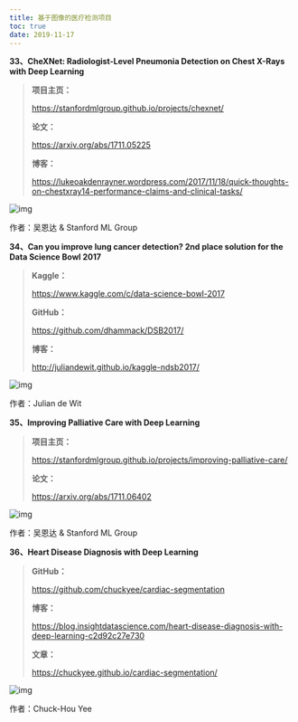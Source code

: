 ```yaml
---
title: 基于图像的医疗检测项目
toc: true
date: 2019-11-17
---
```

**33、CheXNet: Radiologist-Level Pneumonia Detection on Chest X-Rays with Deep Learning**



> **项目主页：**
>
> https://stanfordmlgroup.github.io/projects/chexnet/
>
> **论文：**
>
> https://arxiv.org/abs/1711.05225
>
> **博客：**
>
> https://lukeoakdenrayner.wordpress.com/2017/11/18/quick-thoughts-on-chestxray14-performance-claims-and-clinical-tasks/



![img](https://mmbiz.qpic.cn/mmbiz_png/ptp8P184xjyl2yLZ4z4iaZhPCia7T73uxAalhWfibZmbU29ccynLSbkNhqf5TXU5JfR6O35SZSP5TyJ8libSYibMR7w/640?wx_fmt=png&tp=webp&wxfrom=5&wx_lazy=1&wx_co=1)

作者：吴恩达 & Stanford ML Group



**34、Can you improve lung cancer detection? 2nd place solution for the Data Science Bowl 2017**



> **Kaggle：**
>
> ﻿https://www.kaggle.com/c/data-science-bowl-2017
>
> **GitHub：**
>
> https://github.com/dhammack/DSB2017/
>
> **博客：**
>
> http://juliandewit.github.io/kaggle-ndsb2017/



![img](https://mmbiz.qpic.cn/mmbiz_png/ptp8P184xjyl2yLZ4z4iaZhPCia7T73uxAZDmUgL4zGOAcuJico7PiaUeC9zfvyTv8Pzrc3vBGpmbyDoGnEfb8SFlg/640?wx_fmt=png&tp=webp&wxfrom=5&wx_lazy=1&wx_co=1)

作者：Julian de Wit



**35、Improving Palliative Care with Deep Learning**



> **项目主页：**
>
> https://stanfordmlgroup.github.io/projects/improving-palliative-care/
>
> **论文：**
>
> https://arxiv.org/abs/1711.06402



![img](https://mmbiz.qpic.cn/mmbiz_gif/ptp8P184xjyl2yLZ4z4iaZhPCia7T73uxA5DH55ETEXTzsV8BeicfQIXPEx5YUnic3tEvibeicYaQA8nq3HZbnppLP8w/640?wx_fmt=gif&tp=webp&wxfrom=5&wx_lazy=1)

作者：吴恩达 & Stanford ML Group



**36、Heart Disease Diagnosis with Deep Learning**



> **GitHub：**
>
> https://github.com/chuckyee/cardiac-segmentation
>
> **博客：**
>
> https://blog.insightdatascience.com/heart-disease-diagnosis-with-deep-learning-c2d92c27e730
>
> **文章：**
>
> https://chuckyee.github.io/cardiac-segmentation/



![img](https://mmbiz.qpic.cn/mmbiz_png/ptp8P184xjyl2yLZ4z4iaZhPCia7T73uxAPfh99wPREEiajSiaCjibYCicXhwsdt41icypicOEvlbX3YWQ6BFyE1Fhia25w/640?wx_fmt=png&tp=webp&wxfrom=5&wx_lazy=1&wx_co=1)

作者：Chuck-Hou Yee


  
